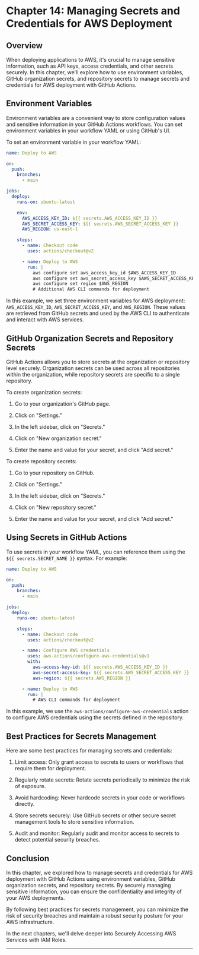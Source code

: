 # Chapter 14: Managing Secrets and Credentials for AWS Deployment

## Overview

When deploying applications to AWS, it's crucial to manage sensitive information, such as API keys, access credentials, and other secrets securely. In this chapter, we'll explore how to use environment variables, GitHub organization secrets, and repository secrets to manage secrets and credentials for AWS deployment with GitHub Actions.

## Environment Variables

Environment variables are a convenient way to store configuration values and sensitive information in your GitHub Actions workflows. You can set environment variables in your workflow YAML or using GitHub's UI.

To set an environment variable in your workflow YAML:

```yaml
name: Deploy to AWS

on:
  push:
    branches:
      - main

jobs:
  deploy:
    runs-on: ubuntu-latest

    env:
      AWS_ACCESS_KEY_ID: ${{ secrets.AWS_ACCESS_KEY_ID }}
      AWS_SECRET_ACCESS_KEY: ${{ secrets.AWS_SECRET_ACCESS_KEY }}
      AWS_REGION: us-east-1

    steps:
      - name: Checkout code
        uses: actions/checkout@v2

      - name: Deploy to AWS
        run: |
          aws configure set aws_access_key_id $AWS_ACCESS_KEY_ID
          aws configure set aws_secret_access_key $AWS_SECRET_ACCESS_KEY
          aws configure set region $AWS_REGION
          # Additional AWS CLI commands for deployment
```

In this example, we set three environment variables for AWS deployment: `AWS_ACCESS_KEY_ID`, `AWS_SECRET_ACCESS_KEY`, and `AWS_REGION`. These values are retrieved from GitHub secrets and used by the AWS CLI to authenticate and interact with AWS services.

## GitHub Organization Secrets and Repository Secrets

GitHub Actions allows you to store secrets at the organization or repository level securely. Organization secrets can be used across all repositories within the organization, while repository secrets are specific to a single repository.

To create organization secrets:

1. Go to your organization's GitHub page.

2. Click on "Settings."

3. In the left sidebar, click on "Secrets."

4. Click on "New organization secret."

5. Enter the name and value for your secret, and click "Add secret."

To create repository secrets:

1. Go to your repository on GitHub.

2. Click on "Settings."

3. In the left sidebar, click on "Secrets."

4. Click on "New repository secret."

5. Enter the name and value for your secret, and click "Add secret."

## Using Secrets in GitHub Actions

To use secrets in your workflow YAML, you can reference them using the `${{ secrets.SECRET_NAME }}` syntax. For example:

```yaml
name: Deploy to AWS

on:
  push:
    branches:
      - main

jobs:
  deploy:
    runs-on: ubuntu-latest

    steps:
      - name: Checkout code
        uses: actions/checkout@v2

      - name: Configure AWS credentials
        uses: aws-actions/configure-aws-credentials@v1
        with:
          aws-access-key-id: ${{ secrets.AWS_ACCESS_KEY_ID }}
          aws-secret-access-key: ${{ secrets.AWS_SECRET_ACCESS_KEY }}
          aws-region: ${{ secrets.AWS_REGION }}

      - name: Deploy to AWS
        run: |
          # AWS CLI commands for deployment
```

In this example, we use the `aws-actions/configure-aws-credentials` action to configure AWS credentials using the secrets defined in the repository.

## Best Practices for Secrets Management

Here are some best practices for managing secrets and credentials:

1. Limit access: Only grant access to secrets to users or workflows that require them for deployment.

2. Regularly rotate secrets: Rotate secrets periodically to minimize the risk of exposure.

3. Avoid hardcoding: Never hardcode secrets in your code or workflows directly.

4. Store secrets securely: Use GitHub secrets or other secure secret management tools to store sensitive information.

5. Audit and monitor: Regularly audit and monitor access to secrets to detect potential security breaches.

## Conclusion

In this chapter, we explored how to manage secrets and credentials for AWS deployment with GitHub Actions using environment variables, GitHub organization secrets, and repository secrets. By securely managing sensitive information, you can ensure the confidentiality and integrity of your AWS deployments.

By following best practices for secrets management, you can minimize the risk of security breaches and maintain a robust security posture for your AWS infrastructure.

In the next chapters, we'll delve deeper into Securely Accessing AWS Services with IAM Roles.

---
